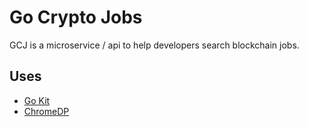 # Go Crypto Jobs

GCJ is a microservice / api to help developers search blockchain jobs.

## Uses

* [Go Kit](https://gokit.io)
* [ChromeDP](https://github.com/chromedp/chromedp)
